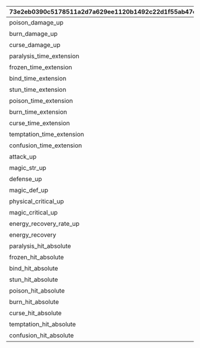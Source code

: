 |73e2eb0390c5178511a2d7a629ee1120b1492c22d1f55ab47e7ce56924afa768|27d55954215fc3ac9dbf1fdf74abf6bd6a0fa262f39381db13bbd8eb919794ac|d2e0b12566b89c574c345f4af26100ba62d2205f0d681fae795d3d85d1a96a75|0e721500e7a49b07801ccaec566e7a59abdd75f0e813f90cbcd33cae3c803ff1|
| --- | --- | --- | --- |
|poison_damage_up|バトル中、「毒」「猛毒」のダメージが大幅にアップする。|毒/猛毒ダメージアップ|1|
|burn_damage_up|バトル中、「火傷」のダメージが大幅にアップする。|火傷ダメージアップ|2|
|curse_damage_up|バトル中、「呪い」「呪詛」のダメージが大幅にアップする。|呪い/呪詛ダメージアップ|3|
|paralysis_time_extension|バトル中、「麻痺」の効果時間が増加する。|麻痺効果時間増加|4|
|frozen_time_extension|バトル中、「凍結」の効果時間が増加する。|凍結効果時間増加|5|
|bind_time_extension|バトル中、「束縛」の効果時間が増加する。|束縛効果時間増加|6|
|stun_time_extension|バトル中、「スタン」の効果時間が増加する。|スタン効果時間増加|7|
|poison_time_extension|バトル中、「毒」「猛毒」の効果時間が増加する。|毒/猛毒効果時間増加|8|
|burn_time_extension|バトル中、「火傷」の効果時間が増加する。|火傷効果時間増加|9|
|curse_time_extension|バトル中、「呪い」「呪詛」の効果時間が増加する。|呪い/呪詛効果時間増加|10|
|temptation_time_extension|バトル中、「誘惑」の効果時間が増加する。|誘惑効果時間増加|11|
|confusion_time_extension|バトル中、「混乱」の効果時間が増加する。|混乱効果時間増加|12|
|attack_up|バトル中、物理攻撃力が大幅にアップする。|物理攻撃力アップ|13|
|magic_str_up|バトル中、魔法攻撃力が大幅にアップする。|魔法攻撃力アップ|14|
|defense_up|バトル中、物理防御力が大幅にアップする。|物理防御力アップ|15|
|magic_def_up|バトル中、魔法防御力が大幅にアップする。|魔法防御力アップ|16|
|physical_critical_up|バトル中、物理クリティカルが大幅にアップする。|物理クリティカルアップ|17|
|magic_critical_up|バトル中、魔法クリティカルが大幅にアップする。|魔法クリティカルアップ|18|
|energy_recovery_rate_up|バトル中、ＴＰ上昇が大幅にアップする。|ＴＰ上昇アップ|19|
|energy_recovery|バトル開始時、ＴＰが特大回復する。|バトル開始時ＴＰ特大回復|20|
|paralysis_hit_absolute|バトル中、「麻痺」を必ず付与できる状態になる。|麻痺確定付与|22|
|frozen_hit_absolute|バトル中、「凍結」を必ず付与できる状態になる。|凍結確定付与|23|
|bind_hit_absolute|バトル中、「束縛」を必ず付与できる状態になる。|束縛確定付与|24|
|stun_hit_absolute|バトル中、「スタン」を必ず付与できる状態になる。|スタン確定付与|25|
|poison_hit_absolute|バトル中、「毒」「猛毒」を必ず付与できる状態になる。|毒/猛毒確定付与|26|
|burn_hit_absolute|バトル中、「火傷」を必ず付与できる状態になる。|火傷確定付与|27|
|curse_hit_absolute|バトル中、「呪い」「呪詛」を必ず付与できる状態になる。|呪い/呪詛確定付与|28|
|temptation_hit_absolute|バトル中、「誘惑」を必ず付与できる状態になる。|誘惑確定付与|29|
|confusion_hit_absolute|バトル中、「混乱」を必ず付与できる状態になる。|混乱確定付与|30|